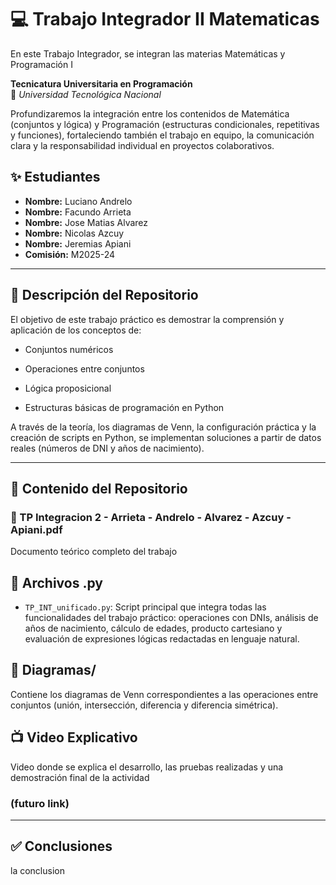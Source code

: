 # 💻 Trabajo Integrador II Matematicas 
En este Trabajo Integrador, se integran las materias Matemáticas y Programación I

**Tecnicatura Universitaria en Programación**  
📍 *Universidad Tecnológica Nacional*

Profundizaremos la integración entre los contenidos de Matemática (conjuntos y lógica) y Programación (estructuras condicionales, repetitivas y funciones), fortaleciendo también el trabajo en equipo, la comunicación clara y la responsabilidad individual en proyectos colaborativos.

## ✨ Estudiantes 
- **Nombre:** Luciano Andrelo
- **Nombre:** Facundo Arrieta
- **Nombre:** Jose Matias Alvarez
- **Nombre:** Nicolas Azcuy
- **Nombre:** Jeremias Apiani
- **Comisión:** M2025-24  

---

## 📁 Descripción del Repositorio

El objetivo de este trabajo práctico es demostrar la comprensión y aplicación de los conceptos de:

- Conjuntos numéricos

- Operaciones entre conjuntos

- Lógica proposicional

- Estructuras básicas de programación en Python

A través de la teoría, los diagramas de Venn, la configuración práctica y la creación de scripts en Python, se implementan soluciones a partir de datos reales (números de DNI y años de nacimiento).

---

## 📂 Contenido del Repositorio

### 📄 TP Integracion 2 - Arrieta - Andrelo - Alvarez - Azcuy - Apiani.pdf
Documento teórico completo del trabajo

## 📄 Archivos .py

- `TP_INT_unificado.py`: Script principal que integra todas las funcionalidades del trabajo práctico: operaciones con DNIs, análisis de años de nacimiento, cálculo de edades, producto cartesiano y evaluación de expresiones lógicas redactadas en lenguaje natural. 

## 📁 Diagramas/
Contiene los diagramas de Venn correspondientes a las operaciones entre conjuntos (unión, intersección, diferencia y diferencia simétrica).

## 📺 Video Explicativo 
Video donde se explica el desarrollo, las pruebas realizadas y una demostración final de la actividad

### (futuro link)


---

## ✅ Conclusiones

la conclusion
